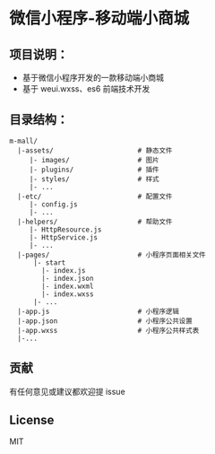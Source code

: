 # 微信小程序-移动端小商城

## 项目说明：

- 基于微信小程序开发的一款移动端小商城
- 基于 weui.wxss、es6 前端技术开发 

## 目录结构：

```
m-mall/
  |-assets/                     # 静态文件
     |- images/                 # 图片
     |- plugins/                # 插件
     |- styles/                 # 样式
     |- ...
  |-etc/                        # 配置文件
     |- config.js
     |- ...
  |-helpers/                    # 帮助文件
     |- HttpResource.js
     |- HttpService.js
     |- ...
  |-pages/                      # 小程序页面相关文件
      |- start
        |- index.js
        |- index.json
        |- index.wxml
        |- index.wxss
      |- ...
  |-app.js                      # 小程序逻辑
  |-app.json                    # 小程序公共设置
  |-app.wxss                    # 小程序公共样式表
  |-...
```
 

##	贡献

有任何意见或建议都欢迎提 issue

##	License

MIT